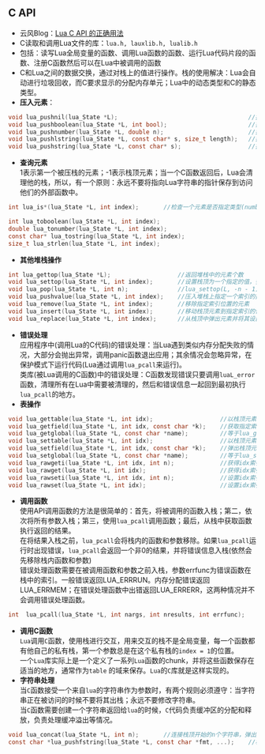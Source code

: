 ## C API
* 云风Blog：[Lua C API 的正确用法](http://blog.codingnow.com/2015/05/lua_c_api.html)
* C读取和调用Lua文件的库：`lua.h, lauxlib.h, lualib.h`
* 包括：读写Lua全局变量的函数、调用Lua函数的函数、运行Lua代码片段的函数、注册C函数然后可以在Lua中被调用的函数
* C和Lua之间的数据交换，通过对栈上的值进行操作。栈的使用解决：Lua会自动进行垃圾回收，而C要求显示的分配内存单元；Lua中的动态类型和C的静态类型。
* **压入元素**：  
```C
void lua_pushnil(lua_State *L);										//插入空值
void lua_pushboolean(lua_State *L, int bool);						//插入布尔值
void lua_pushnumber(lua_State *L, double n);						//插入double
void lua_pushlstring(lua_State *L, const char* s, size_t length);	//插入任意字符串
void lua_pushstring(lua_State *L, const char* s);					//插入带'\0'的字符串
```  
* **查询元素**  
1表示第一个被压栈的元素；-1表示栈顶元素；当一个C函数返回后，Lua会清理他的栈，所以，有一个原则：永远不要将指向Lua字符串的指针保存到访问他们的外部函数中。
```C
int lua_is*(lua_State *L, int index);		//检查一个元素是否指定类型(number,string,boolean,table)

int lua_toboolean(lua_State *L, int index);
double lua_tonumber(lua_State *L, int index);
const char* lua_tostring(lua_State *L, int index);
size_t lua_strlen(lua_State *L, int index);
```
* **其他堆栈操作**
```C
int lua_gettop(lua_State *L);					//返回堆栈中的元素个数
void lua_settop(lua_State *L, int index);		//设置栈顶为一个指定的值，多余值被抛弃，否则压入nil值
void lua_pop(lua_State *L, int n);				//lua_settop(L, -n - 1),从堆栈中弹出n个元素
void lua_pushvalue(lua_State *L, int index);	//压入堆栈上指定一个索引的拷贝到栈顶
void lua_remove(lua_State *L, int index);		//移除指定索引位置的元素
void lua_insert(lua_State *L, int index);		//移动栈顶元素到指定索引的位置
void lua_replace(lua_State *L, int index);		//从栈顶中弹出元素并将其设置到指定索引位置
```
* **错误处理**  
应用程序中(调用Lua的C代码)的错误处理：当Lua遇到类似内存分配失败的情况，大部分会抛出异常，调用panic函数退出应用；其余情况会忽略异常，在保护模式下运行代码(Lua通过调用`lua_pcall`来运行)。  
类库(被Lua调用的C函数)中的错误处理：C函数发现错误只要调用`luaL_error`函数，清理所有在Lua中需要被清理的，然后和错误信息一起回到最初执行`lua_pcall`的地方。
* **表操作**  
```C
void lua_gettable(lua_State *L, int idx);					//以栈顶元素为key值，获取指定索引的表的值到栈顶
void lua_getfield(lua_State *L, int idx, const char *k);	//获取指定索引的表对应key的值到栈顶
void lua_getglobal(lua_State *L, const char *name);			//等于lua_getfield(L, LUA_GLOBALSINDEX, (name))。获取全局表的变量到栈顶
void lua_settable(lua_State *L, int idx);					//以栈顶元素为value，栈顶下一元素为key，设置指定索引的表的值
void lua_setfield(lua_State *L, int idx, const char *k);	//弹出栈顶元素，并设置为指定索引的表对应key的值
void lua_setglobal(lua_State *L, const char *name);			//等于lua_setfield(L, LUA_GLOBALSINDEX, (name))。设置全局变量的值
void lua_rawgeti(lua_State *L, int idx, int n);				//获得idx索引的表以n为key的值
void lua_rawget(lua_State *L, int idx);						//获得idx索引的表以栈顶为key的值
void lua_rawseti(lua_State *L, int idx, int n);				//设置idx索引的表以n为key的值
void lua_rawset(lua_State *L, int idx);						//设置idx索引的表以栈顶下一个元素为key的值
```
* **调用函数**  
使用API调用函数的方法是很简单的：首先，将被调用的函数入栈；第二，依次将所有参数入栈；第三，使用`lua_pcall`调用函数；最后，从栈中获取函数执行返回的结果。  
在将结果入栈之前，`lua_pcall`会将栈内的函数和参数移除。如果`lua_pcall`运行时出现错误，`lua_pcall`会返回一个非0的结果，并将错误信息入栈(依然会先移除栈内函数和参数)  
错误处理函数需要在被调用函数和参数之前入栈，参数errfunc为错误函数在栈中的索引。一般错误返回LUA_ERRRUN。内存分配错误返回LUA_ERRMEM；在错误处理函数中出错返回LUA_ERRERR，这两种情况并不会调用错误处理函数。
```C
int  lua_pcall(lua_State *L, int nargs, int nresults, int errfunc);		//调用栈顶函数，指定参数格式nargs，返回结果个数，nresults，和错误函数
```
* **调用C函数**  
`Lua`调用`C`函数，使用栈进行交互，用来交互的栈不是全局变量，每一个函数都有他自己的私有栈，第一个参数总是在这个私有栈的`index = 1`的位置。  
一个`Lua`库实际上是一个定义了一系列`Lua`函数的chunk，并将这些函数保存在适当的地方，通常作为`table` 的域来保存。`Lua`的`C`库就是这样实现的。
* **字符串处理**  
当`C`函数接受一个来自`lua`的字符串作为参数时，有两个规则必须遵守：当字符串正在被访问的时候不要将其出栈；永远不要修改字符串。  
当`C`函数需要创建一个字符串返回给`lua`的时候，`C`代码负责缓冲区的分配和释放，负责处理缓冲溢出等情况。
```C
void lua_concat(lua_State *L, int n);		//连接栈顶开始的n个字符串，弹出这n个字符串并压栈结果
const char *lua_pushfstring(lua_State *L, const char *fmt, ...);	//根据格式串fmt的要求创建一个新的字符串。
```